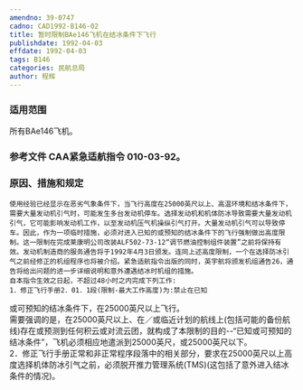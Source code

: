 ```yaml
---
amendno: 39-0747  
cadno: CAD1992-B146-02  
title: 暂时限制BAe146飞机在结冰条件下飞行  
publishdate: 1992-04-03  
effdate: 1992-04-03  
tags: B146  
categories: 民航总局  
author: 程辉  
---
```

  
### 适用范围  
所有BAe146飞机。  
  
<!--more-->  
### 参考文件    CAA紧急适航指令 010-03-92。  
  
### 原因、措施和规定  
    使用经验已经显示在恶劣气象条件下，当飞行高度在25000英尺以上、高温环境和结冰条件下，需要大量发动机引气时，可能发生多台发动机停车。选择发动机和机体防冰导致需要大量发动机引气，它可能影响发动机工作，以至发动机压气机操纵引气打开。大量发动机引气可以导致停车。因此，作为一项临时措施，必须对进入已知的或预知的结冰条件下的飞行强制做出高度限制。这一限制在完成莱康明公司改装ALF502-73-12“调节燃油控制组件装置”之前将保持有效。发动机制造商的服务通告将于1992年4月3日颁发。连同上述高度限制，一个在选择防冰引气之前经修正的机组程序也将被介绍。紧急适航指令出版的同时，英宇航将颁发机组通告26，通告将给出问题的进一步详细说明和意外遭遇结冰时机组的措施。  
    自本指令生效之日起，不超过48小时之内完成下列工作:  
    1．修正飞行手册2．01．1段(限制-最大工作高度)为:禁止在已知  
  
或可预知的结冰条件下，在25000英尺以上飞行。  
     需要强调的是，在25000英尺以上、在／或临近计划的航线上(包括可能的备份航线)存在或预测到任何积云或对流云团，就构成了本限制的目的--“已知或可预知的结冰条件”，飞机必须相应地遣派到25000英尺，或25000英尺以下。  
    2．修正飞行手册正常和非正常程序段落中的相关部分，要求在25000英尺以上高度选择机体防冰引气之前，必须脱开推力管理系统(TMS)(这包括了意外进入结冰条件的情况)。  
